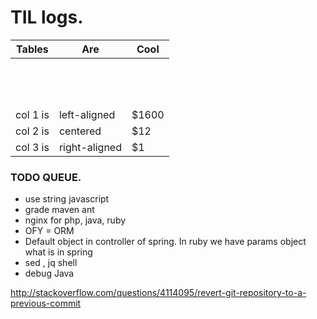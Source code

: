 # TIL logs.

| Tables                       |      Are                          |  Cool                     |
|------------------------------|-----------------------------------|---------------------------|
|                              |                                   |                           |
|                              |                                   |                           |
|                              |                                   |                           |
|                              |                                   |                           |
|                              |                                   |                           |
|                              |                                   |                           |
|                              |                                   |                           |
|                              |                                   |                           |
|                              |                                   |                           |
|                              |                                   |                           |
|                              |                                   |                           |
|                              |                                   |                           |
|                              |                                   |                           |
| col 1 is                     |  left-aligned                     | $1600                     |
| col 2 is                     |    centered                       |   $12                     |
| col 3 is                     | right-aligned                     |    $1                     |


### TODO QUEUE.
- use string javascript
- grade maven ant
- nginx for php, java, ruby
- OFY = ORM
- Default object in controller of spring. In ruby we have params object what is in spring
- sed , jq shell
- debug Java


http://stackoverflow.com/questions/4114095/revert-git-repository-to-a-previous-commit
